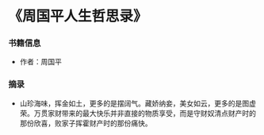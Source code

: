 # 《周国平人生哲思录》

### 书籍信息

- 作者：周国平


### 摘录

- 山珍海味，挥金如土，更多的是摆阔气。藏娇纳妾，美女如云，更多的是图虚荣。万贯家财带来的最大快乐并非直接的物质享受，而是守财奴清点财产时的那份欣喜，败家子挥霍财产时的那份痛快。
